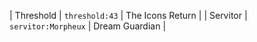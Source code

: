 | Threshold   | `threshold:43`          | The Icons Return          |
| Servitor    | `servitor:Morpheux`     | Dream Guardian            |